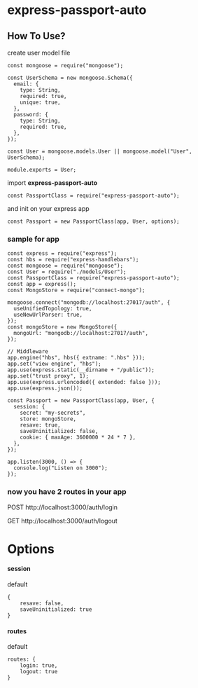 # express-passport-auto

## How To Use?

create user model file

```
const mongoose = require("mongoose");

const UserSchema = new mongoose.Schema({
  email: {
    type: String,
    required: true,
    unique: true,
  },
  password: {
    type: String,
    required: true,
  },
});

const User = mongoose.models.User || mongoose.model("User", UserSchema);

module.exports = User;
```

import **express-passport-auto**

```
const PassportClass = require("express-passport-auto");
```

and init on your express app

```
const Passport = new PassportClass(app, User, options);
```

### sample for app

```
const express = require("express");
const hbs = require("express-handlebars");
const mongoose = require("mongoose");
const User = require("./models/User");
const PassportClass = require("express-passport-auto");
const app = express();
const MongoStore = require("connect-mongo");

mongoose.connect("mongodb://localhost:27017/auth", {
  useUnifiedTopology: true,
  useNewUrlParser: true,
});
const mongoStore = new MongoStore({
  mongoUrl: "mongodb://localhost:27017/auth",
});

// Middleware
app.engine("hbs", hbs({ extname: ".hbs" }));
app.set("view engine", "hbs");
app.use(express.static(__dirname + "/public"));
app.set("trust proxy", 1);
app.use(express.urlencoded({ extended: false }));
app.use(express.json());

const Passport = new PassportClass(app, User, {
  session: {
    secret: "my-secrets",
    store: mongoStore,
    resave: true,
    saveUninitialized: false,
    cookie: { maxAge: 3600000 * 24 * 7 },
  },
});

app.listen(3000, () => {
  console.log("Listen on 3000");
});
```

### now you have 2 routes in your app

POST http://localhost:3000/auth/login

GET http://localhost:3000/auth/logout

# Options

#### session

default

```
{
    resave: false,
    saveUninitialized: true
}
```

#### routes

default

```
routes: {
    login: true,
    logout: true
}
```
